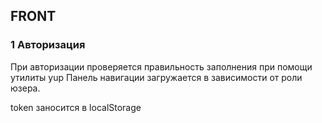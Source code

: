 ## FRONT

### 1 Авторизация

При авторизации проверяется правильность заполнения при помощи утилиты yup
Панель навигации загружается в зависимости от роли юзера.

token заносится в localStorage
